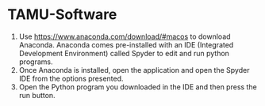 # TAMU-Software
1. Use https://www.anaconda.com/download/#macos to download Anaconda. Anaconda comes pre-installed with an IDE (Integrated Development Environment) called Spyder to edit and run python programs. 
2. Once Anaconda is installed, open the application and open the Spyder IDE from the options presented.
3. Open the Python program you downloaded in the IDE and then press the run button.
